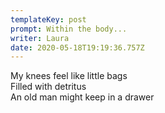 ```yaml
---
templateKey: post
prompt: Within the body...
writer: Laura
date: 2020-05-18T19:19:36.757Z
---
```

My knees feel like little bags\
Filled with detritus\
An old man might keep in a drawer
